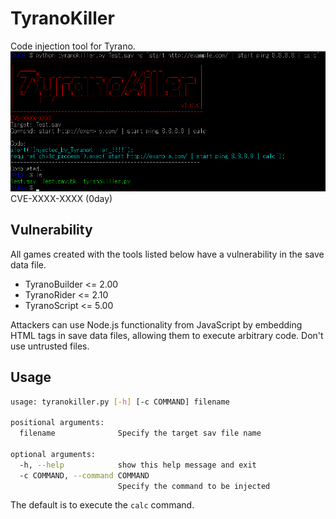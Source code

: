 # TyranoKiller
Code injection tool for Tyrano.  
![main.png](images/main.png)  
CVE-XXXX-XXXX (0day)  

## Vulnerability
All games created with the tools listed below have a vulnerability in the save data file.  
- TyranoBuilder <= 2.00  
- TyranoRider <= 2.10  
- TyranoScript <= 5.00  

Attackers can use Node.js functionality from JavaScript by embedding HTML tags in save data files, allowing them to execute arbitrary code.
Don't use untrusted files.  

## Usage
```bash
usage: tyranokiller.py [-h] [-c COMMAND] filename

positional arguments:
  filename              Specify the target sav file name

optional arguments:
  -h, --help            show this help message and exit
  -c COMMAND, --command COMMAND
                        Specify the command to be injected
```
The default is to execute the `calc` command.  